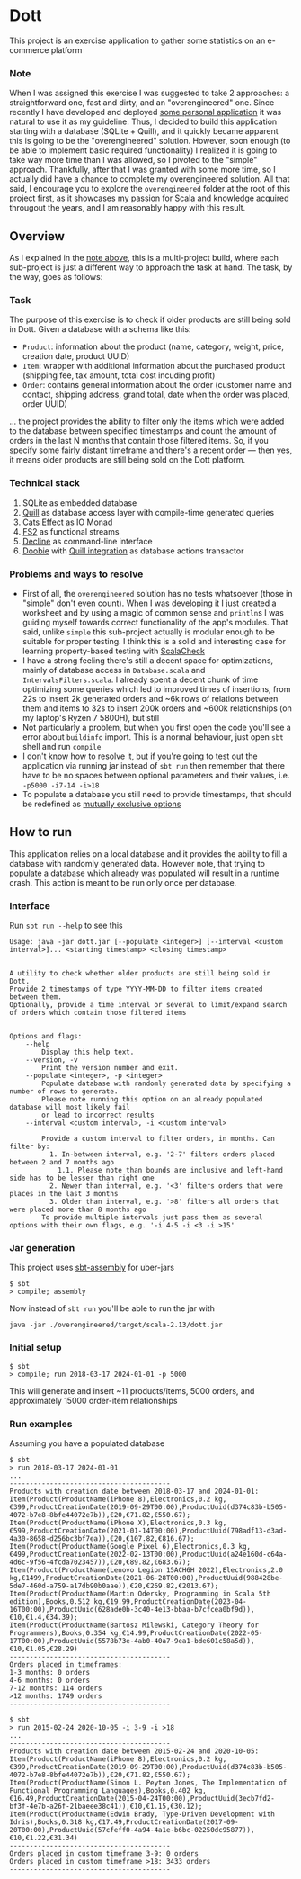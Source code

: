 # Dott
This project is an exercise application to gather some statistics on an e-commerce platform

### Note
When I was assigned this exercise I was suggested to take 2 approaches: a straightforward one, fast and dirty, and an "overengineered" one.
Since recently I have developed and deployed [some personal application](https://github.com/ElijahLaMoon/ukrnastup-comments) it was natural to use it as my guideline.
Thus, I decided to build this application starting with a database (SQLite + Quill), and it quickly became apparent this is going to be the "overengineered" solution.
However, soon enough (to be able to implement basic required functionality) I realized it is going to take way more time than I was allowed, so I pivoted to the "simple" approach.
Thankfully, after that I was granted with some more time, so I actually did have a chance to complete my overengineered solution.
All that said, I encourage you to explore the `overengineered` folder at the root of this project first, as it showcases my passion for Scala and knowledge acquired througout the years, and I am reasonably happy with this result.

## Overview
As I explained in the [note above](#note), this is a multi-project build, where each sub-project is just a different way to approach the task at hand.
The task, by the way, goes as follows:

### Task
The purpose of this exercise is to check if older products are still being sold in Dott. Given a database with a schema like this:
* `Product`: information about the product (name, category, weight, price, creation date, product UUID)
* `Item`: wrapper with additional information about the purchased product (shipping fee, tax amount, total cost incuding profit)
* `Order`: contains general information about the order (customer name and contact, shipping address, grand total, date when the order was placed, order UUID)

... the project provides the ability to filter only the items which were added to the database between specified timestamps and count the amount of orders in the last N months that contain those filtered items.
So, if you specify some fairly distant timeframe and there's a recent order — then yes, it means older products are still being sold on the Dott platform.

### Technical stack
1. SQLite as embedded database
2. [Quill](https://zio.dev/zio-quill/) as database access layer with compile-time generated queries
3. [Cats Effect](https://typelevel.org/cats-effect/) as IO Monad
4. [FS2](https://fs2.io/) as functional streams
5. [Decline](https://ben.kirw.in/decline/usage.html) as command-line interface
6. [Doobie](https://tpolecat.github.io/doobie/) with [Quill integration](https://zio.dev/zio-quill/contexts/#quill-doobie) as database actions transactor

### Problems and ways to resolve
- First of all, the `overengineered` solution has no tests whatsoever (those in "simple" don't even count).
When I was developing it I just created a worksheet and by using a magic of common sense and `println`s I was guiding myself towards correct functionality of the app's modules.
That said, unlike `simple` this sub-project actually is modular enough to be suitable for proper testing.
I think this is a solid and interesting case for learning property-based testing with [ScalaCheck](https://index.scala-lang.org/typelevel/scalacheck)
- I have a strong feeling there's still a decent space for optimizations, mainly of database access in `Database.scala` and `IntervalsFilters.scala`. I already spent a decent chunk of time optimizing some queries which led to improved times of insertions, from 22s to insert 2k generated orders and ~6k rows of relations between them and items to 32s to insert 200k orders and ~600k relationships (on my laptop's Ryzen 7 5800H), but still
- Not particularly a problem, but when you first open the code you'll see a error about `buildinfo` import. This is a normal behaviour, just open `sbt` shell and run `compile`
- I don't know how to resolve it, but if you're going to test out the application via running jar instead of `sbt run` then remember that there have to be no spaces between optional parameters and their values, i.e. `-p5000 -i7-14 -i>18`
- To populate a database you still need to provide timestamps, that should be redefined as [mutually exclusive options](https://ben.kirw.in/decline/usage.html#combining-options)

## How to run
This application relies on a local database and it provides the ability to fill a database with randomly generated data.
However note, that trying to populate a database which already was populated will result in a runtime crash.
This action is meant to be run only once per database.

### Interface
Run `sbt run --help` to see this
```
Usage: java -jar dott.jar [--populate <integer>] [--interval <custom interval>]... <starting timestamp> <closing timestamp>


A utility to check whether older products are still being sold in Dott.
Provide 2 timestamps of type YYYY-MM-DD to filter items created between them.
Optionally, provide a time interval or several to limit/expand search of orders which contain those filtered items


Options and flags:
    --help
        Display this help text.
    --version, -v
        Print the version number and exit.
    --populate <integer>, -p <integer>
        Populate database with randomly generated data by specifying a number of rows to generate.
        Please note running this option on an already populated database will most likely fail
        or lead to incorrect results
    --interval <custom interval>, -i <custom interval>

        Provide a custom interval to filter orders, in months. Can filter by:
          1. In-between interval, e.g. '2-7' filters orders placed between 2 and 7 months ago
            1.1. Please note than bounds are inclusive and left-hand side has to be lesser than right one
          2. Newer than interval, e.g. '<3' filters orders that were places in the last 3 months
          3. Older than interval, e.g. '>8' filters all orders that were placed more than 8 months ago
        To provide multiple intervals just pass them as several options with their own flags, e.g. '-i 4-5 -i <3 -i >15'
```

### Jar generation
This project uses [sbt-assembly](https://index.scala-lang.org/sbt/sbt-assembly/) for uber-jars
```
$ sbt
> compile; assembly
```
Now instead of `sbt run` you'll be able to run the jar with
```
java -jar ./overengineered/target/scala-2.13/dott.jar
```

### Initial setup
```
$ sbt
> compile; run 2018-03-17 2024-01-01 -p 5000
```
This will generate and insert ~11 products/items, 5000 orders, and approximately 15000 order-item relationships

### Run examples
Assuming you have a populated database
```
$ sbt
> run 2018-03-17 2024-01-01
...
----------------------------------------
Products with creation date between 2018-03-17 and 2024-01-01:
Item(Product(ProductName(iPhone 8),Electronics,0.2 kg,€399,ProductCreationDate(2019-09-29T00:00),ProductUuid(d374c83b-b505-4072-b7e8-8bfe44072e7b)),€20,€71.82,€550.67);
Item(Product(ProductName(iPhone X),Electronics,0.3 kg,€599,ProductCreationDate(2021-01-14T00:00),ProductUuid(798adf13-d3ad-4a30-8658-d256bc3bf7ea)),€20,€107.82,€816.67);
Item(Product(ProductName(Google Pixel 6),Electronics,0.3 kg,€499,ProductCreationDate(2022-02-13T00:00),ProductUuid(a24e160d-c64a-4d6c-9f56-4fcda7023457)),€20,€89.82,€683.67);
Item(Product(ProductName(Lenovo Legion 15ACH6H 2022),Electronics,2.0 kg,€1499,ProductCreationDate(2021-06-28T00:00),ProductUuid(988428be-5de7-460d-a759-a17db90b0aae)),€20,€269.82,€2013.67);
Item(Product(ProductName(Martin Odersky, Programming in Scala 5th edition),Books,0.512 kg,€19.99,ProductCreationDate(2023-04-16T00:00),ProductUuid(628ade0b-3c40-4e13-bbaa-b7cfcea0bf9d)),€10,€1.4,€34.39);
Item(Product(ProductName(Bartosz Milewski, Category Theory for Programmers),Books,0.354 kg,€14.99,ProductCreationDate(2022-05-17T00:00),ProductUuid(5578b73e-4ab0-40a7-9ea1-bde601c58a5d)),€10,€1.05,€28.29)
----------------------------------------
Orders placed in timeframes:
1-3 months: 0 orders
4-6 months: 0 orders
7-12 months: 114 orders
>12 months: 1749 orders
----------------------------------------
```

```
$ sbt
> run 2015-02-24 2020-10-05 -i 3-9 -i >18
...
----------------------------------------
Products with creation date between 2015-02-24 and 2020-10-05:
Item(Product(ProductName(iPhone 8),Electronics,0.2 kg,€399,ProductCreationDate(2019-09-29T00:00),ProductUuid(d374c83b-b505-4072-b7e8-8bfe44072e7b)),€20,€71.82,€550.67);
Item(Product(ProductName(Simon L. Peyton Jones, The Implementation of Functional Programming Languages),Books,0.402 kg,€16.49,ProductCreationDate(2015-04-24T00:00),ProductUuid(3ecb7fd2-bf3f-4e7b-a26f-21baeee38c41)),€10,€1.15,€30.12);
Item(Product(ProductName(Edwin Brady, Type-Driven Development with Idris),Books,0.318 kg,€17.49,ProductCreationDate(2017-09-20T00:00),ProductUuid(57cfeff0-4a94-4a1e-b6bc-02250dc95877)),€10,€1.22,€31.34)
----------------------------------------
Orders placed in custom timeframe 3-9: 0 orders
Orders placed in custom timeframe >18: 3433 orders
----------------------------------------
```
